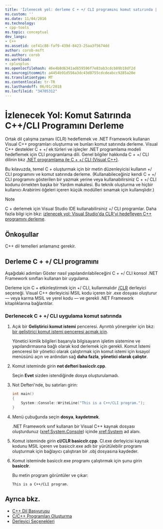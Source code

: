```yaml
---
title: 'İzlenecek yol: derleme C + +/ CLI programını komut satırında | Microsoft Docs'
ms.custom: ''
ms.date: 11/04/2016
ms.technology:
- cpp-tools
ms.topic: conceptual
dev_langs:
- C++
ms.assetid: cef41c88-faf9-439d-8423-25aa3f5674dd
author: corob-msft
ms.author: corob
ms.workload:
- cplusplus
ms.openlocfilehash: 46e4b8d6341ad659596f7e83ab3cdcb89b18df2d
ms.sourcegitcommit: a4454b91d556a3dc43d8755cdcdeabcc9285a20e
ms.translationtype: MT
ms.contentlocale: tr-TR
ms.lasthandoff: 06/01/2018
ms.locfileid: "34705312"
---
```

# <a name="walkthrough-compiling-a-ccli-program-on-the-command-line"></a>İzlenecek Yol: Komut Satırında C++/CLI Programını Derleme

Ortak dil çalışma zamanı (CLR) hedeflemek ve .NET Framework kullanan Visual C++ programları oluşturma ve bunları komut satırında derleme. Visual C++ destekler C + +/ ek türleri ve işleçler .NET programlama modeli hedeflemek için CLI programlama dili. Genel bilgiler hakkında C + +/ CLI dilinin bkz [.NET programlama ile C + +/ CLI (Visual C++)](../dotnet/dotnet-programming-with-cpp-cli-visual-cpp.md).

Bu kılavuzda, temel C + oluşturmak için bir metin düzenleyicisi kullanın +/ CLI programını ve komut satırında derleme. (Kullanabileceğiniz kendi C + +/ CLI programını gösterilen bir yazmak yerine veya kullanabilirsiniz C + +/ CLI kodunu örnekten başka bir Yardım makalesi. Bu teknik oluşturma ve hiçbir kullanıcı Arabirimi öğeleri içeren küçük modülleri sınamak için kullanışlıdır.)

> [!NOTE]
> C + derlemek için Visual Studio IDE kullanabilirsiniz +/ CLI programlar. Daha fazla bilgi için bkz: [izlenecek yol: Visual Studio'da CLR'yi hedefleyen C++ programını derleme](../ide/walkthrough-compiling-a-cpp-program-that-targets-the-clr-in-visual-studio.md).

## <a name="prerequisites"></a>Önkoşullar

C++ dil temelleri anlamanız gerekir.

## <a name="compiling-a-ccli-program"></a>Derleme C + +/ CLI programını

Aşağıdaki adımları Göster nasıl yapılandırılabileceğini C + +/ CLI konsol .NET Framework sınıfları kullanan bir uygulama.

Derleme için C + etkinleştirmek için +/ CLI, kullanmalıdır [/CLR](../build/reference/clr-common-language-runtime-compilation.md) derleyici seçeneği. Visual C++ derleyicisi MSIL kodu içeren bir .exe dosyası oluşturur — veya karma MSIL ve yerel kodu — ve gerekli .NET Framework kitaplıklarına bağlantılar.

### <a name="to-compile-a-ccli-application-on-the-command-line"></a>Derlenecek C + +/ CLI uygulama komut satırında

1. Açık bir **Geliştirici komut istemi** penceresi. Ayrıntılı yönergeler için bkz: [bir geliştirici komut istemi penceresi açmak için](../build/building-on-the-command-line.md#developer_command_prompt).

   Yönetici kimlik bilgileri başarıyla bilgisayarın işletim sistemine ve yapılandırmasına bağlı olarak kod derlemek için gerekli. Komut İstemi penceresi bir yönetici olarak çalıştırmak için komut istemi için kısayol menüsünü açın ve ardından sağ **daha fazla**, **yönetici olarak çalıştır**.

1. Komut isteminde girin **not defteri basicclr.cpp**.

   Seçin **Evet** sizden istendiğinde dosya oluşturulamadı.

1. Not Defteri'nde, bu satırları girin:

   ```cpp
   int main()
   {
       System::Console::WriteLine("This is a C++/CLI program.");
   }
   ```

1. Menü çubuğunda seçin **dosya**, **kaydetmek**.

   .NET Framework sınıf kullanan bir Visual C++ kaynak dosyası oluşturdunuz (<xref:System.Console>) içinde <xref:System> ad alanı.

1. Komut isteminde girin **cl/CLR basicclr.cpp**. Cl.exe derleyicisi kaynak kodunu MSIL içeren ve basicclr.exe adlı bir yürütülebilir programı oluşturmak için bağlayıcı çalıştıran bir .obj dosyasına kaydeder.

1. Komut isteminde basicclr.exe programı çalıştırmak için şunu girin **basicclr**.

   Bu metin program görüntüler ve çıkar:

   ```Output
   This is a C++/CLI program.
   ```

## <a name="see-also"></a>Ayrıca bkz.

- [C++ Dil Başvurusu](../cpp/cpp-language-reference.md)
- [C/C++ Programları Oluşturma](../build/building-c-cpp-programs.md)
- [Derleyici Seçenekleri](../build/reference/compiler-options.md)
